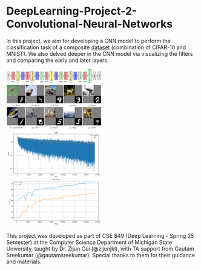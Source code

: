 # DeepLearning-Project-2-Convolutional-Neural-Networks
In this project, we aim for developing a CNN model to perform the classification task of a composite [dataset](https://drive.google.com/file/d/1AjW9I4YJKIwoqbkrkophr0E2O_8gDerj/view?usp=sharing) (combination of CIFAR-10 and MNIST). We also delved deeper in the CNN model via visualizing the filters and comparing the early and later layers.

<img src="results/CNN-Architecture.png" alt="Architecture Diagram" width="50%"/>
<img src="results/Dataset.png" alt="Architecture Diagram" width="50%"/>
<img src="results/best-performance.png" alt="Architecture Diagram" width="50%"/>

This project was developed as part of CSE 849 (Deep Learning - Spring 25 Semester) at the Computer Science Department of Michigan State University, taught by Dr. Zijun Cui (@zijunjkl), with TA support from Gautam Sreekumar (@gautamsreekumar). Special thanks to them for their guidance and materials.
